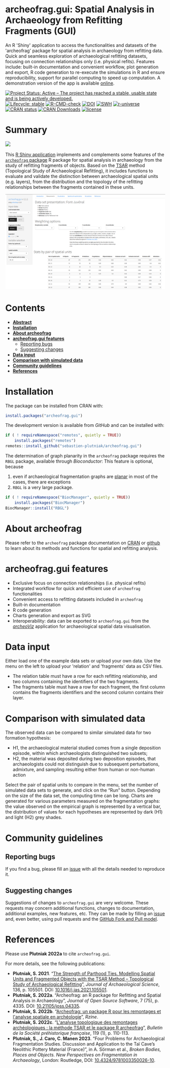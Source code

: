 archeofrag.gui: Spatial Analysis in Archaeology from Refitting Fragments (GUI)
=====

An R 'Shiny' application to access the functionalities and datasets of the 'archeofrag' package for spatial analysis in archaeology from refitting data. Quick and seamless exploration of archaeological refitting datasets, focusing on connection relationships only (i.e. physical refits). Features include: built-in documentation and convenient workflow, plot generation and export, R code generation to re-execute the simulations in R and ensure reproducibility, support for parallel computing to speed up computation. A demonstration version of the app is available [online](https://analytics.huma-num.fr/Sebastien.Plutniak/archeofrag).



[![Project Status: Active – The project has reached a stable, usable state and is being actively developed.](https://www.repostatus.org/badges/latest/active.svg)](https://www.repostatus.org/#active)
[![Lifecycle: stable](https://img.shields.io/badge/lifecycle-stable-blue.svg)](https://lifecycle.r-lib.org/articles/stages.html#stable)
[![R-CMD-check](https://github.com/sebastien-plutniak/archeofrag.gui/actions/workflows/R-CMD-check.yml/badge.svg)](https://github.com/sebastien-plutniak/archeofrag.gui/actions/workflows/R-CMD-check.yml)
[![DOI](https://zenodo.org/badge/DOI/10.5281/zenodo.14554894.svg)](https://doi.org/10.5281/zenodo.14554894)
[![SWH](https://archive.softwareheritage.org/badge/origin/https://github.com/sebastien-plutniak/archeofrag.gui/)](https://archive.softwareheritage.org/browse/origin/?origin_url=https://github.com/sebastien-plutniak/archeofrag.gui)
[![r-universe](https://sebastien-plutniak.r-universe.dev/badges/archeofrag.gui)](https://sebastien-plutniak.r-universe.dev/ui#package:archeofrag.gui)
[![CRAN status](https://www.r-pkg.org/badges/version/archeofrag.gui)](https://CRAN.R-project.org/package=archeofrag.gui)
[![CRAN Downloads](https://cranlogs.r-pkg.org/badges/grand-total/archeofrag.gui?color=brightgreen&.svg)](https://cran.r-project.org/package=archeofrag.gui)
[![license](https://img.shields.io/badge/License-GPL%20v3-blue.svg)](https://www.r-project.org/Licenses/GPL-3)


# Summary 


![](inst/www/general-idea.png)

This [R Shiny application](https://analytics.huma-num.fr/Sebastien.Plutniak/archeofrag/) implements and complements some features of the [`archeofrag` package](https://github.com/sebastien-plutniak/archeofrag) R package for spatial analysis in archaeology from the study of refitting fragments of objects. Based on the [TSAR](https://doi.org/10.1016/j.jas.2021.105501) method (Topological Study of Archaeological Refitting), it includes functions to evaluate and validate the distinction between archaeological spatial units (e.g. layers), from the distribution and the topology of the refitting relationships between the fragments contained in these units. 



[![alt Click to launch a demonstration](archeofraggui.png "Click to launch a demonstration")](https://analytics.huma-num.fr/Sebastien.Plutniak/archeofrag/)






# Contents

- [**Abstract**](#abstract)
- [**Installation**](#installation)
- [**About archeofrag**](#about-archeofrag)
- [**archeofrag.gui features**](#archeofrag.gui-features)
  - [Reporting bugs](#reporting-bugs)
  - [Suggesting changes](#suggesting-changes)
- [**Data input**](#data-input)
- [**Comparison with simulated data**](#comparison-with-simulated-data)
- [**Community guidelines**](#community-guidelines)
- [**References**](#references)








# Installation

The package can be installed from CRAN with:

```r
install.packages("archeofrag.gui")
```

The development version is available from *GitHub* and can be installed with:

```r
if ( ! requireNamespace("remotes", quietly = TRUE))
    install.packages("remotes")
remotes::install_github("sebastien-plutniak/archeofrag.gui")
```

The determination of graph planarity in the `archeofrag` package requires the `RBGL` package, available through *Bioconductor*:
This feature is optional, because 
1. even if archaeological fragmentation graphs are [planar](https://en.wikipedia.org/wiki/Planar_graph) in most of the cases, there are exceptions  
2. `RBGL` is a very large package.


```r
if ( ! requireNamespace("BiocManager", quietly = TRUE))
    install.packages("BiocManager")
BiocManager::install("RBGL")
```


# About archeofrag

Please refer to the `archeofrag` package documentation on [CRAN](https://github.com/sebastien-plutniak/archeofrag) or [github](https://github.com/sebastien-plutniak/archeofrag) to learn about its methods and functions for spatial and refitting analysis.



# archeofrag.gui features

* Exclusive focus on connection relationships (i.e. physical refits)
* Integrated workflow for quick and efficient use of `archeofrag` functionalities
* Convenient access to refitting datasets included in `archeofrag`
* Built-in documentation
* R code generation
* Charts generation and export as SVG
* Interoperability: data can be exported to `archeofrag.gui` from the [*archeoViz*](https://analytics.huma-num.fr/archeoviz/en) application for archaeological spatial data visualisation.







# Data input

Either load one of the example data sets or upload your own data. Use the menu on the left to upload your 'relation' and 'fragments' data as CSV files.

* The relation table must have a row for each refitting relationship, and two columns containing the identifiers of the two fragments.
* The fragments table must have a row for each fragment, the first column contains the fragments identifiers and the second column contains their layer.


# Comparison with simulated data

The observed data can be compared to similar simulated data for two formation hypothesis:

* H1, the archaeological material studied comes from a single deposition episode, within which archaeologists distinguished two subsets;
* H2, the material was deposited during two deposition episodes, that archaeologists could not distinguish due to subsequent perturbations, admixture, and sampling resulting either from human or non-human action

Select the pair of spatial units to compare in the menu, set the number of simulated data sets to generate, and click on the “Run” button. Depending on the size of the data set, the computing time can be long. Charts are generated for various parameters measured on the fragmentation graphs: the value observed on the empirical graph is represented by a vertical bar, the distribution of values for each hypotheses are represented by dark (H1) and light (H2) grey shades.










# Community guidelines

## Reporting bugs

If you find a bug, please fill an [issue](https://github.com/sebastien-plutniak/archeofrag/issues) with all the details needed to reproduce it.

## Suggesting changes

Suggestions of changes to `archeofrag.gui` are very welcome. These requests may concern additional functions, changes to documentation, additional examples, new features, etc. 
They can be made by filling an [issue](https://github.com/sebastien-plutniak/archeofrag/issues) and, even better, using pull requests and the [GitHub Fork and Pull
model](https://help.github.com/articles/about-pull-requests).





# References

Please use **Plutniak 2022a** to cite `archeofrag.gui`.


For more details, see the following publications:

* **Plutniak, S. 2021**. “[The Strength of Parthood Ties. Modelling Spatial Units and Fragmented Objects with the TSAR Method – Topological Study of Archaeological Refitting](https://hal.archives-ouvertes.fr/hal-03419952)”, *Journal of Archaeological Science*, 136, p. 105501. DOI: [10.1016/j.jas.2021.105501](https://doi.org/10.1016/j.jas.2021.105501).
* **Plutniak, S. 2022a**. “Archeofrag: an R package for Refitting and Spatial Analysis in Archaeology”, *Journal of Open Source Software*, 7 (75), p. 4335. DOI: [10.21105/joss.04335](https://doi.org/10.21105/joss.04335).
* **Plutniak, S. 2022b**. “[Archeofrag: un package R pour les remontages et l'analyse spatiale en archéologie](https://rzine.fr/publication/20220811_archeofrag_joss)”, *Rzine*.
* **Plutniak, S. 2022c**. “[L'analyse topologique des remontages archéologiques : la méthode TSAR et le package R archeofrag](http://www.prehistoire.org/offres/doc_inline_src/515/0-BSPF_2022_1_2e_partie_Correspondance_PLUTNIAK.pdf)”, *Bulletin de la Société préhistorique française*, 119 (1), p. 110-113.
* **Plutniak, S., J. Caro, C. Manen 2023**. “Four Problems for Archaeological Fragmentation Studies. Discussion and Application to the Taï Cave’s Neolithic Pottery Material (France)”, in A. Sörman et al., *Broken Bodies, Places and Objects. New Perspectives on Fragmentation in Archaeology*, London: Routledge, DOI: [10.4324/9781003350026-10](https://doi.org/10.4324/9781003350026-10).
